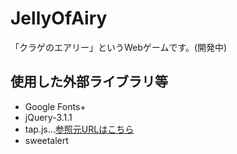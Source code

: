 # JellyOfAiry
「クラゲのエアリー」というWebゲームです。(開発中)

## 使用した外部ライブラリ等
- Google Fonts+
- jQuery-3.1.1
- tap.js…[参照元URLはこちら](http://utsutsunogare.com/tap-event-with-jquery/)
- sweetalert
